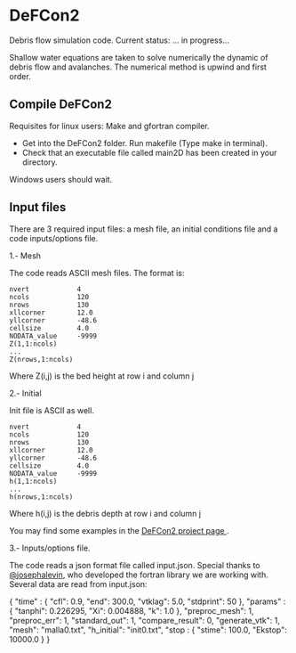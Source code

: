 DeFCon2
=======

Debris flow simulation code. Current status: ... in progress...

Shallow water equations are taken to solve numerically the dynamic of debris flow and avalanches. The numerical method is upwind and first order.


Compile DeFCon2
---------------

Requisites for linux users: Make and gfortran compiler. 

* Get into the DeFCon2 folder. Run makefile (Type make in terminal).
* Check that an executable file called main2D has been created in your directory. 

Windows users should wait. 

Input files
-----------

There are 3 required input files: a mesh file, an initial conditions file and a code inputs/options file.

1.- Mesh

The code reads ASCII mesh files. The format is:

    nvert      	     4
    ncols      	     120
    nrows      	     130
    xllcorner  	     12.0
    yllcorner 	     -48.6
    cellsize	     4.0
    NODATA_value     -9999
    Z(1,1:ncols) 
    ...
    Z(nrows,1:ncols)

Where Z(i,j) is the bed height at row i and column j

2.- Initial

Init file is ASCII as well. 

    nvert      	     4
    ncols      	     120
    nrows      	     130
    xllcorner  	     12.0
    yllcorner 	     -48.6
    cellsize	     4.0
    NODATA_value     -9999
    h(1,1:ncols) 
    ...
    h(nrows,1:ncols)

Where h(i,j) is the debris depth at row i and column j

You may find some examples in the [DeFCon2 project page ](http://guisanchez.github.com/2D-Debris/).

3.- Inputs/options file.

The code reads a json format file called input.json. Special thanks to [@josephalevin](https://github.com/josephalevin/fson), who developed the fortran library we are working with. Several data are read from input.json:

{
    	"time" : 
    	{
		"cfl": 0.9,
		"end": 300.0,
		"vtklag": 5.0,
		"stdprint": 50
    	},
    	"params" : 
    	{
		"tanphi": 0.226295,
		"Xi": 0.004888,
		"k": 1.0
    	},
    	"preproc_mesh": 1,
    	"preproc_err": 1,
    	"standard_out": 1,
    	"compare_result": 0,
    	"generate_vtk": 1,
    	"mesh": "malla0.txt",
    	"h_initial": "init0.txt",
	"stop :
	{
		"stime": 100.0,
		"Ekstop": 10000.0
	}
}